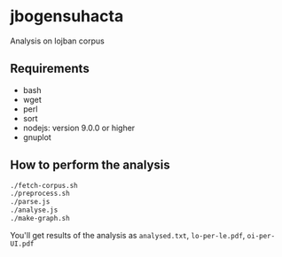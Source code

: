 # jbogensuhacta
Analysis on lojban corpus

## Requirements
* bash
* wget
* perl
* sort
* nodejs: version 9.0.0 or higher
* gnuplot

## How to perform the analysis

```bash
./fetch-corpus.sh
./preprocess.sh
./parse.js
./analyse.js
./make-graph.sh
```

You'll get results of the analysis as `analysed.txt`, `lo-per-le.pdf`, `oi-per-UI.pdf`
